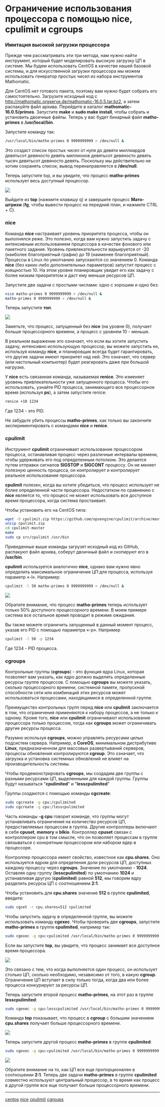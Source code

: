 # Ограничение использования процессора с помощью nice, cpulimit и cgroups

### Имитация высокой загрузки процессора

Прежде чем рассматривать эти три метода, нам нужно найти инструмент, который будет моделировать высокую загрузку ЦП в системе. Мы будем использовать CentOS в качестве нашей базовой системы, и для искусственной загрузки процессора мы можем использовать генератор простых чисел из набора инструментов Mathomatic.

Для CentOS нет готового пакета, поэтому вам нужно будет собрать его самостоятельно. Загрузите исходный код с http://mathomatic.orgserve.de/mathomatic-16.0.5.tar.bz2, а затем распакуйте файл архива. Перейдите в каталог **mathomatic-16.0.5/primes**. Запустите **make** и **sudo make install**, чтобы собрать и установить двоичные файлы. Теперь у вас будет бинарный файл **matho-primes** в **/usr/local/bin**.

Запустите команду так:

```bash
/usr/local/bin/matho-primes 0 9999999999 > /dev/null &
```

Это создаст список простых чисел от нуля до девяти миллиардов девятьсот девяносто девять миллионов девятьсот девяносто девять тысяч девятьсот девяносто девять. Поскольку мы действительно не хотим сохранять список, вывод перенаправляется в **/dev/null**.

Теперь запустите top, и вы увидите, что процесс **matho-primes** использует весь доступный процессор.

![](/images/YDXs9CYWSHi0tDZReHFI)

Выйдите из **top** (нажмите клавишу q) и завершите процесс **Мато-штрихи** (**fg**, чтобы вывести процесс на передний план, и нажмите CTRL + C).

### nice

Команда **nice** настраивает уровень приоритета процесса, чтобы он выполнялся реже. Это полезно, когда вам нужно запустить задачу с интенсивным использованием процессора в качестве фонового или пакетного задания. Уровень привлекательности варьируется от -20 (наиболее благоприятный график) до 19 (наименее благоприятный). Процессы в Linux по умолчанию запускаются со значением 0. Команда **nice** (без каких-либо дополнительных параметров) запустит процесс с изящностью 10. На этом уровне планировщик увидит его как задачу с более низким приоритетом и даст ему меньше ресурсов ЦП.

Запустите две задачи с простыми числами: одно с хорошим и одно без:

```bash
nice matho-primes 0 9999999999 > /dev/null &
matho-primes 0 9999999999 > /dev/null &
```

Теперь запустите **топ**.

![](/images/noOl6isSjiqS6ImxiLvm)

Заметьте, что процесс, запущенный без **nice** (на уровне 0), получает больше процессорного времени, а процесс с уровнем 10 - меньше.

В реальном выражении это означает, что если вы хотите запустить задачу, интенсивно использующую процессор, вы можете запустить ее, используя команду **nice**, и планировщик всегда будет гарантировать, что другие задачи имеют приоритет над ней. Это означает, что сервер (или настольный компьютер) будет реагировать даже при большой нагрузке.

У **nice** есть связанная команда, называемая **renice**. Это изменяет уровень привлекательности уже запущенного процесса. Чтобы его использовать, узнайте PID процесса, занимающего все процессорное время (используя **ps**), а затем запустите renice:

```bash
renice +10 1234
```

Где 1234 - это PID.

Не забудьте убить процессы **matho-primes**, как только вы закончите экспериментировать с командами **nice** и **renice**.

### cpulimit

Инструмент **cpulimit** ограничивает использование процессором процесса, останавливая процесс через различные интервалы времени, чтобы удерживать его под определенным потолком. Это делается путем отправки сигналов **SIGSTOP** и **SIGCONT** процессу. Он не меняет полезную ценность процесса, он контролирует и контролирует реальное использование процессора.

**cpulimit** полезен, когда вы хотите убедиться, что процесс использует не более определенной части процессора. Недостатком по сравнению с **nice** является то, что процесс не может использовать все доступное время процессора, когда система простаивает.

Чтобы установить его на CentOS типа:

```bash
wget -O cpulimit.zip https://github.com/opsengine/cpulimit/archive/master.zip
unzip cpulimit.zip
cd cpulimit-master
make
sudo cp src/cpulimit /usr/bin
```

Приведенные выше команды загрузят исходный код из GitHub, распакуют файл архива, соберут двоичный файл и скопируют его в **/usr/bin**.

**cpulimit** используется аналогично **nice**, однако вам нужно явно определить максимальное ограничение ЦП для процесса, используя параметр «-l». Например:

```bash
cpulimit -l 50 matho-primes 0 9999999999 > /dev/null &
```

![](/images/ZGPMohnLTFmYshntAepX)

Обратите внимание, что процесс **matho-primes** теперь использует только 50% доступного процессорного времени. В моем примере система все остальное время проводит в режиме ожидания.

Вы также можете ограничить запущенный в данный момент процесс, указав его PID с помощью параметра «-p». Например

```bash
cpulimit -l 50 -p 1234
```

Где 1234 - PID процесса.

### cgroups

Контрольные группы (**cgroups**) - это функция ядра Linux, которая позволяет вам указать, как ядро должно выделять определенные ресурсы группе процессов. С помощью **cgroups** вы можете указать, сколько процессорного времени, системной памяти, пропускной способности сети или комбинаций этих ресурсов может использоваться процессами, находящимися в определенной группе.

Преимущество контрольных групп перед **nice** или **cpulimit** заключается в том, что ограничения применяются к набору процессов, а не только к одному. Кроме того, **nice** или **cpulimit** ограничивают использование процессора только процессом, тогда как **cgroups** может ограничивать другие ресурсы процесса.

Разумно используя **cgroups**, можно управлять ресурсами целых подсистем сервера. Например, в **CoreOS**, минимальном дистрибутиве **Linux**, предназначенном для массовых развертываний серверов, процессы обновления контролируются **cgroup**. Это означает, что загрузка и установка системных обновлений не влияет на производительность системы.

Чтобы продемонстрировать **cgroups**, мы создадим две группы с разными ресурсами ЦП, выделенными для каждой группы. Группы будут называться "**cpulimited**" и "**lesscpulimited**"

Группы создаются с помощью команды **cgcreate**:

```bash
sudo cgcreate -g cpu:/cpulimited
sudo cgcreate -g cpu:/lesscpulimited
```

Часть команды **-g cpu** говорит команде, что группы могут устанавливать ограничения на количество ресурсов ЦП, предоставляемых процессам в группа. Другие контроллеры включают в себя **cpuset**, **memory** и **blkio**. Контроллер **cpuset** связан с контроллером cpu в том смысле, что он позволяет процессам в группе связываться с конкретным процессором или набором ядер в процессоре.

Контроллер процессора имеет свойство, известное как **cpu.shares**. Оно используется ядром для определения доли ресурсов ЦП, доступных каждому процессу через **cgroups**. Значение по умолчанию - **1024**. Оставляя одну группу (**lesscpulimited**) по умолчанию **1024** и устанавливая другую (**cpulimited**) равной **512**, мы говорим ядру разделить ресурсы ЦП с соотношением **2:1**.

Чтобы установить для **cpu.shares** значение **512** в группе **cpulimited**, введите:

```bash
sudo cgset -r cpu.shares=512 cpulimited
```

Чтобы запустить задачу в определенной группе, вы можете использовать команду **cgexec**. Чтобы проверить две **cgroups**, запустите **matho-primes** в группе **cpulimited**, например так:

```bash
sudo cgexec -g cpu:cpulimited /usr/local/bin/matho-primes 0 9999999999 > /dev/null &
```

Если вы запустите **top**, вы увидите, что процесс занимает все доступное время процессора.

![](/images/sKT7AvBgQiNOQbmQlC3I)

Это связано с тем, что когда выполняется один процесс, он использует столько ЦП, сколько необходимо, независимо от того, в какую **cgroup**. Ограничение ЦП вступает в силу только тогда, когда два или более процесса конкурируют за ресурсы ЦП.

Теперь запустите второй процесс **matho-primes**, на этот раз в группе **lesscpulimited**:

```bash
sudo cgexec -g cpu:lesscpulimited /usr/local/bin/matho-primes 0 9999999999 > /dev/null &
```

Команда **top** показывает, что процесс в **cgroup** с большим значением **cpu.shares** получает больше процессорного времени.

![](/images/WwCWzpYNQ0OkrKavZjO9)

Теперь запустите другой процесс **matho-primes** в группе **cpulimited**:

```bash
sudo cgexec -g cpu:cpulimited /usr/local/bin/matho-primes 0 9999999999 > /dev/null &
```

![](/images/Zg6HmX74RW9AoyR5N1ac)

Обратите внимание на то, как ЦП все еще пропорционален в соотношении **2:1**. Теперь две задачи **matho-primes** в группе **cpulimited** совместно используют центральный процессор, в то время как процесс в другой группе все еще получает больше процессорного времени.
**********
[centos](/tags/centos.md)
[nice](/tags/nice.md)
[cpulimit](/tags/cpulimit.md)
[cgroups](/tags/cgroups.md)
